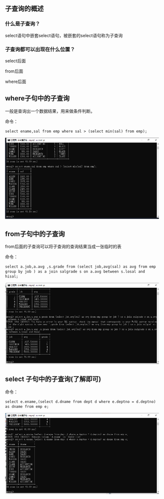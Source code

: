 ## 子查询的概述

### 什么是子查询？

select语句中嵌套select语句，被嵌套的select语句称为子查询

### 子查询都可以出现在什么位置？

select后面

from后面

where后面

## where子句中的子查询

一般是查询出一个数据结果，用来做条件判断。

命令：

```mysql
select ename,sal from emp where sal > (select min(sal) from emp);
```

![image-20210621214707374](09子查询.assets/image-20210621214707374.png)

## from子句中的子查询

from后面的子查询可以将子查询的查询结果当成一张临时的表

命令： 

```mysql
select a.job,a.avg ,s.grade from (select job,avg(sal) as avg from emp group by job ) as a join salgrade s on a.avg between s.losal and hisal;
```

![image-20210621215954757](09子查询.assets/image-20210621215954757.png)

## select 子句中的子查询(了解即可)

命令：

```mysql
select e.ename,(select d.dname from dept d where e.deptno = d.deptno) as dname from emp e;
```

![image-20210621221220072](09子查询.assets/image-20210621221220072.png)

